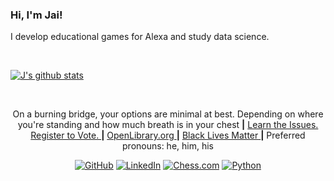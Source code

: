 ### Hi, I'm Jai!

I develop educational games for Alexa and study data science.

<br/>

<p align = "center">

[![J's github stats](https://github-readme-stats.vercel.app/api?username=jaimiles23&count_private=true)](https://github.com/anuraghazra/github-readme-stats)


</p>

<br/> 

<p align = "center">
On a burning bridge, your options are minimal at best. Depending on where you're standing and how much breath is in your chest
<b>|</b>    <a href = "https://www.ballotready.org/"> Learn the Issues. </a>
<a href = "https://vote.gov/"> Register to Vote. </a>
<b>|</b>    <a href = "https://openlibrary.org/"> OpenLibrary.org </a>
<b>|</b>    <a href = "https://blacklivesmatter.com/"> Black Lives Matter </a>
<b>|</b>    Preferred pronouns: he, him, his
</p>
<p align = "center">
    <a href = "https://github.com/jaimiles23"><img src="https://img.shields.io/github/followers/jaimiles23.svg?label=GitHub&style=social" alt="GitHub"></a>
	<a href = "https://www.linkedin.com/in/jaimiles"><img src="https://img.shields.io/badge/LinkedIn--_.svg?style=social&logo=linkedin" alt="LinkedIn"></a>  
    <a href = "https://www.chess.com/member/jaimiles23"><img src = "https://img.shields.io/badge/play-chess.com-green" alt = "Chess.com"></a>  
    <a href = "https://www.python.org"><img src = "https://img.shields.io/badge/Made%20with-Python-1f425f.svg" alt = "Python"></a>
</p>

<!--
NOTES:

https://nitratine.net/blog/post/github-badges/  to make badges.

NOTE: github stats not being centers by HTML code above ^^ Because implemented in markdown. 


-->

